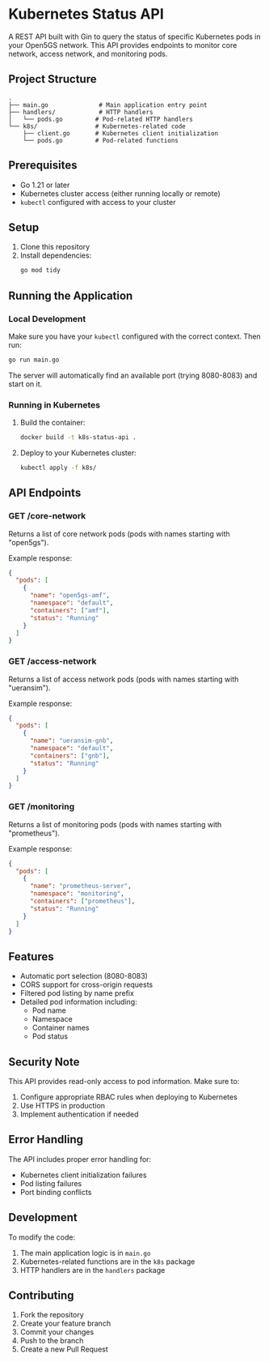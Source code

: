 # Kubernetes Status API

A REST API built with Gin to query the status of specific Kubernetes pods in your Open5GS network. This API provides endpoints to monitor core network, access network, and monitoring pods.

## Project Structure

```
.
├── main.go              # Main application entry point
├── handlers/            # HTTP handlers
│   └── pods.go         # Pod-related HTTP handlers
└── k8s/                # Kubernetes-related code
    ├── client.go       # Kubernetes client initialization
    └── pods.go         # Pod-related functions
```

## Prerequisites

- Go 1.21 or later
- Kubernetes cluster access (either running locally or remote)
- `kubectl` configured with access to your cluster

## Setup

1. Clone this repository
2. Install dependencies:
   ```bash
   go mod tidy
   ```

## Running the Application

### Local Development

Make sure you have your `kubectl` configured with the correct context. Then run:

```bash
go run main.go
```

The server will automatically find an available port (trying 8080-8083) and start on it.

### Running in Kubernetes

1. Build the container:
   ```bash
   docker build -t k8s-status-api .
   ```

2. Deploy to your Kubernetes cluster:
   ```bash
   kubectl apply -f k8s/
   ```

## API Endpoints

### GET /core-network
Returns a list of core network pods (pods with names starting with "open5gs").

Example response:
```json
{
  "pods": [
    {
      "name": "open5gs-amf",
      "namespace": "default",
      "containers": ["amf"],
      "status": "Running"
    }
  ]
}
```

### GET /access-network
Returns a list of access network pods (pods with names starting with "ueransim").

Example response:
```json
{
  "pods": [
    {
      "name": "ueransim-gnb",
      "namespace": "default",
      "containers": ["gnb"],
      "status": "Running"
    }
  ]
}
```

### GET /monitoring
Returns a list of monitoring pods (pods with names starting with "prometheus").

Example response:
```json
{
  "pods": [
    {
      "name": "prometheus-server",
      "namespace": "monitoring",
      "containers": ["prometheus"],
      "status": "Running"
    }
  ]
}
```

## Features

- Automatic port selection (8080-8083)
- CORS support for cross-origin requests
- Filtered pod listing by name prefix
- Detailed pod information including:
  - Pod name
  - Namespace
  - Container names
  - Pod status

## Security Note

This API provides read-only access to pod information. Make sure to:
1. Configure appropriate RBAC rules when deploying to Kubernetes
2. Use HTTPS in production
3. Implement authentication if needed

## Error Handling

The API includes proper error handling for:
- Kubernetes client initialization failures
- Pod listing failures
- Port binding conflicts

## Development

To modify the code:
1. The main application logic is in `main.go`
2. Kubernetes-related functions are in the `k8s` package
3. HTTP handlers are in the `handlers` package

## Contributing

1. Fork the repository
2. Create your feature branch
3. Commit your changes
4. Push to the branch
5. Create a new Pull Request 